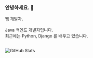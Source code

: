 ### 안녕하세요. 👋

웹 개발자.  <br> 
<br> 
Java 백엔드 개발자입니다. <br>
최근에는 Python, Django 를 배우고 있습니다. <br>
<br>
<!--
**pjc1991/pjc1991** is a ✨ _special_ ✨ repository because its `README.md` (this file) appears on your GitHub profile.

Here are some ideas to get you started:

- 🔭 I’m currently working on ...
- 🌱 I’m currently learning ...
- 👯 I’m looking to collaborate on ...
- 🤔 I’m looking for help with ...
- 💬 Ask me about ...
- 📫 How to reach me: ...
- 😄 Pronouns: ...
- ⚡ Fun fact: ...
-->

![GitHub Stats](https://github-readme-stats.vercel.app/api?username=pjc1991&theme=radical)

